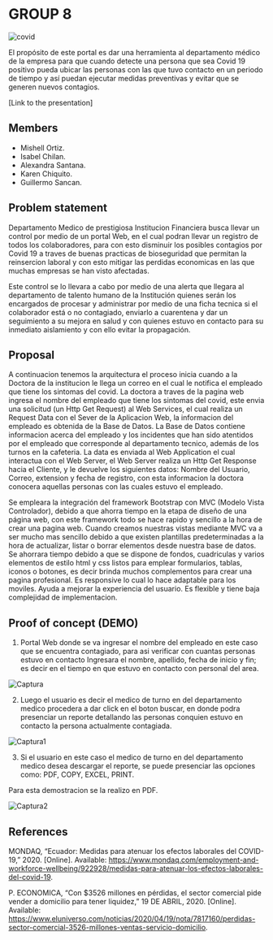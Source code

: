 # GROUP 8

![covid](https://user-images.githubusercontent.com/65081905/82744471-9e719b00-9d3e-11ea-9a67-ff243e0cdbd9.JPG)


El propósito de este portal es dar una herramienta al departamento médico de la empresa para que cuando detecte una persona que sea Covid 19 positivo pueda ubicar las personas con las que tuvo contacto en un periodo de tiempo y así puedan ejecutar medidas preventivas y evitar que se generen nuevos contagios.

[Link to the presentation] 

## Members

 - Mishell Ortiz.
 - Isabel Chilan.
 - Alexandra Santana.
 - Karen Chiquito.
 - Guillermo Sancan.


## Problem statement

Departamento Medico de prestigiosa Institucion Financiera busca llevar un control por medio de un portal Web, en el cual podran llevar un registro de todos los colaboradores, para con esto disminuir los posibles contagios por Covid 19 a traves de buenas practicas de bioseguridad que permitan la reinsercion laboral y con esto mitigar las perdidas economicas en las que muchas empresas se han visto afectadas.

Este control se lo llevara a cabo por medio de una alerta que llegara al departamento de talento humano de la Institución quienes serán los encargados de procesar y administrar por medio de una ficha tecnica si el colaborador está o no contagiado, enviarlo a cuarentena y  dar un seguimiento a su mejora en salud y con quienes estuvo en contacto para su inmediato aislamiento y con ello evitar la propagación.


## Proposal

A continuacion tenemos la arquitectura el proceso inicia cuando a la Doctora de la institucion le llega un correo en el cual le notifica el empleado que tiene los sintomas del covid. 
La doctora a traves de la pagina web ingresa el nombre del empleado que tiene los sintomas del covid, este envia una solicitud (un Http Get Request) al Web Services, el cual realiza un Request Data con el Sever de la Aplicacion Web, 
la informacion del empleado es obtenida de la Base de Datos. La Base de Datos contiene informacion acerca del empleado y los incidentes que han sido atentidos por el empleado que corresponde al departamento tecnico, 
además de los turnos en la cafeteria. La data es enviada al Web Application el cual interactua con el Web Server, el Web Server realiza un Http Get Response hacia el Cliente, y le devuelve los siguientes datos: 
Nombre del Usuario, Correo, extension y fecha de registro, con esta informacion la doctora conocera aquellas personas con las cuales estuvo el empleado.


Se empleara la integración del framework Bootstrap con MVC (Modelo Vista Controlador), debido a que ahorra tiempo en la etapa de diseño de una página web, con este framework todo se hace rapido y sencillo a la hora de crear una pagina web. 
Cuando creamos nuestras vistas mediante MVC va a ser mucho mas sencillo debido a que existen plantillas predeterminadas a la hora de actualizar, listar o borrar elementos desde nuestra base de datos.
Se ahorrara tiempo debido a que se dispone de fondos, cuadriculas y varios elementos de estilo html y css listos para emplear formularios, tablas, iconos o botones, es decir brinda muchos complementos para crear una pagina profesional. 
Es responsive lo cual lo hace adaptable para los moviles. Ayuda a mejorar la experiencia del usuario. Es flexible y tiene baja complejidad de implementacion.



## Proof of concept (DEMO)

1. Portal Web donde se va ingresar el nombre del empleado en este caso que se encuentra contagiado, para asi verificar con cuantas personas estuvo en contacto
Ingresara el nombre, apellido, fecha de inicio y fin; es decir en el tiempo en que estuvo en contacto con personal del area.

![Captura](https://user-images.githubusercontent.com/65081905/82746431-2cf11700-9d55-11ea-8b67-4b93efc86c97.JPG)


2. Luego el usuario es decir el medico de turno en del departamento medico procedera a dar click en el boton buscar, en donde podra presenciar un reporte detallando las personas conquien estuvo en contacto la persona actualmente contagiada.

![Captura1](https://user-images.githubusercontent.com/65081905/82746463-c4566a00-9d55-11ea-8396-d7d6fae20d01.JPG)

3. Si el usuario en este caso el medico de turno en del departamento medico desea descargar el reporte, se puede presenciar las opciones como: PDF, COPY, EXCEL, PRINT.

Para esta demostracion se la realizo en PDF.

![Captura2](https://user-images.githubusercontent.com/65081905/82746530-5a8a9000-9d56-11ea-99d9-1c788fc51005.JPG)
 
## References

MONDAQ, “Ecuador: Medidas para atenuar los efectos laborales del COVID-19,” 2020. [Online]. Available: https://www.mondaq.com/employment-and-workforce-wellbeing/922928/medidas-para-atenuar-los-efectos-laborales-del-covid-19.

P. ECONOMICA, “Con $3526 millones en pérdidas, el sector comercial pide vender a domicilio para tener liquidez,” 19 DE ABRIL, 2020. [Online]. Available: https://www.eluniverso.com/noticias/2020/04/19/nota/7817160/perdidas-sector-comercial-3526-millones-ventas-servicio-domicilio.

